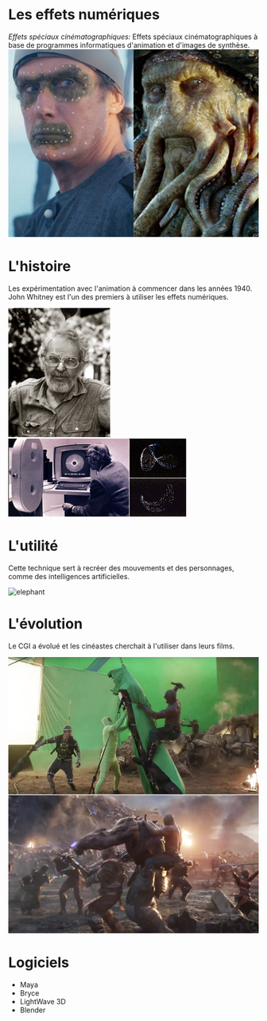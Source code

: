# Les effets numériques

*Effets spéciaux cinématographiques:*
Effets spéciaux cinématographiques à base de programmes informatiques d'animation et d'images de synthèse.
![pirate](media/pirate.png)

# L'histoire 
Les expérimentation avec l'animation à commencer dans les années 1940. John Whitney est l'un des premiers à utiliser les effets numériques.

![john](media/john.png) ![antiaerien](media/antiaerien.png)

# L'utilité
Cette technique sert à recréer des mouvements et des personnages, comme des intelligences artificielles.

![elephant](media/cgi-example.gif)

# L'évolution

Le CGI a évolué et les cinéastes cherchait à l'utiliser dans leurs films.

![marvel](media/marvel.png)

# Logiciels

- Maya
- Bryce
- LightWave 3D 
- Blender
